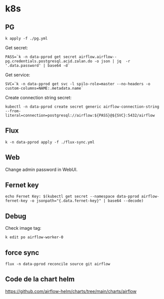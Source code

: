 # k8s

## PG

```
k apply -f ./pg.yml
```

Get secret:
```
PASS=`k -n data-pprod get secret airflow.airflow--pg.credentials.postgresql.acid.zalan.do -o json | jq  -r '.data.password' | base64 -d`
```

Get service:
```
SVC=`k -n data-pprod get svc -l spilo-role=master --no-headers -o custom-columns=NAME:.metadata.name`
```

Create connection string secret:
```
kubectl -n data-pprod create secret generic airflow-connection-string  --from-literal=connection=postgresql://airflow:${PASS}@${SVC}:5432/airflow
```

## Flux

```
k -n data-pprod apply -f ./flux-sync.yml
```

## Web

Change admin password in WebUI.

## Fernet key

```
echo Fernet Key: $(kubectl get secret --namespace data-pprod airflow-fernet-key -o jsonpath="{.data.fernet-key}" | base64 --decode)
```

## Debug

Check image tag:
```
k edit po airflow-worker-0
```

## force sync

```
flux -n data-pprod reconcile source git airflow
```

## Code de la chart helm

https://github.com/airflow-helm/charts/tree/main/charts/airflow
